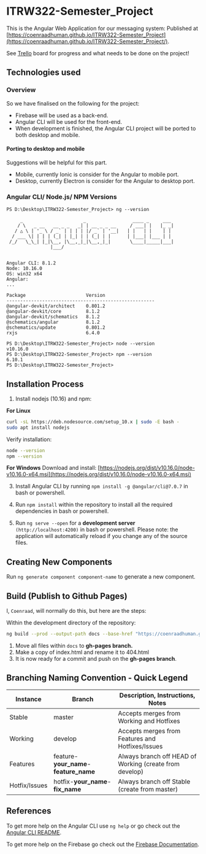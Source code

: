 
# ITRW322-Semester_Project

This is the Angular Web Application for our messaging system:
Published at [https://coenraadhuman.github.io/ITRW322-Semester_Project](https://coenraadhuman.github.io/ITRW322-Semester_Project/).
  
See [Trello](https://trello.com/en) board for progress and what needs to be done on the project!  

## Technologies used

### Overview
So we have finalised on the following for the project:
* Firebase will be used as a back-end.
* Angular CLI will be used for the front-end.
* When development is finished, the Angular CLI project will be ported to both desktop and mobile.

#### Porting to desktop and mobile
Suggestions will be helpful for this part.
* Mobile, currently Ionic is consider for the Angular to mobile port.
* Desktop, currently Electron is consider for the Angular to desktop port.

### Angular CLI/ Node.js/ NPM Versions
```
PS D:\Desktop\ITRW322-Semester_Project> ng --version

     _                      _                 ____ _     ___
    / \   _ __   __ _ _   _| | __ _ _ __     / ___| |   |_ _|
   / △ \ | '_ \ / _` | | | | |/ _` | '__|   | |   | |    | |
  / ___ \| | | | (_| | |_| | | (_| | |      | |___| |___ | |
 /_/   \_\_| |_|\__, |\__,_|_|\__,_|_|       \____|_____|___|
                |___/


Angular CLI: 8.1.2
Node: 10.16.0
OS: win32 x64
Angular:
...

Package                      Version
------------------------------------------------------
@angular-devkit/architect    0.801.2
@angular-devkit/core         8.1.2
@angular-devkit/schematics   8.1.2
@schematics/angular          8.1.2
@schematics/update           0.801.2
rxjs                         6.4.0

PS D:\Desktop\ITRW322-Semester_Project> node --version
v10.16.0
PS D:\Desktop\ITRW322-Semester_Project> npm --version
6.10.1
PS D:\Desktop\ITRW322-Semester_Project>
```

## Installation Process

1. Install nodejs (10.16) and npm:

**For Linux**
```bash
curl -sL https://deb.nodesource.com/setup_10.x | sudo -E bash -
sudo apt install nodejs
```
Verify installation:
```bash
node --version  
npm --version
```
**For Windows**
Download and install: [https://nodejs.org/dist/v10.16.0/node-v10.16.0-x64.msi](https://nodejs.org/dist/v10.16.0/node-v10.16.0-x64.msi)

3. Install Angular CLI by running `npm install -g @angular/cli@7.0.7` in bash or powershell.

4. Run `npm install` within the repository to install all the required dependencies in bash or powershell.

5. Run `ng serve --open` for a **development server** `(http://localhost:4200)` in bash or powershell. Please note: the application will automatically reload if you change any of the source files.

## Creating New Components

Run `ng generate component component-name` to generate a new component. 

## Build (Publish to Github Pages)
I, `Coenraad`, will normally do this, but here are the steps:

Within the development directory of the repository:
```bash
ng build --prod --output-path docs --base-href "https://coenraadhuman.github.io/ITRW322-Semester_Project"
```
1. Move all files within `docs` to **gh-pages branch.** 
1. Make a copy of index.html and rename it to 404.html
1. It is now ready for a commit and push on the **gh-pages branch**.

## Branching Naming Convention - Quick Legend

<table>
  <thead>
    <tr>
      <th>Instance</th>
      <th>Branch</th>
      <th>Description, Instructions, Notes</th>
    </tr>
  </thead>
  <tbody>
    <tr>
      <td>Stable</td>
      <td>master</td>
      <td>Accepts merges from Working and Hotfixes</td>
    </tr>
    <tr>
      <td>Working</td>
      <td>develop</td>
      <td>Accepts merges from Features and Hotfixes/Issues</td>
    </tr>
    <tr>
      <td>Features</td>
      <td>feature-<b>your_name</b>-<b>feature_name</b></td>
      <td>Always branch off HEAD of Working (create from develop)</td>
    </tr>
    <tr>
      <td>Hotfix/Issues</td>
      <td>hotfix-<b>your_name</b>-<b>fix_name</b></td>
      <td>Always branch off Stable (create from master)</td>
    </tr>
  </tbody>
</table>

## References

To get more help on the Angular CLI use `ng help` or go check out the [Angular CLI README](https://github.com/angular/angular-cli/blob/master/README.md).

To get more help on the Firebase go check out the [Firebase Documentation]([https://firebase.google.com/docs/reference](https://firebase.google.com/docs/reference)).
